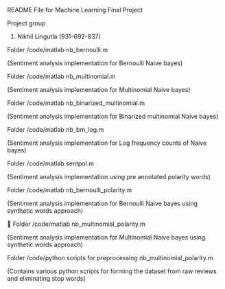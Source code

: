 README File for Machine Learning Final Project

Project group	

1) Nikhil Lingutla (931-692-837)

Folder /code/matlab
nb_bernoulli.m

(Sentiment analysis implementation for Bernoulli Naive bayes)

Folder /code/matlab
nb_multinomial.m

(Sentiment analysis implementation for Multinomial Naive bayes)

Folder /code/matlab
nb_binarized_multinomial.m

(Sentiment analysis implementation for Binarized multinomial Naive bayes)

Folder /code/matlab
nb_bm_log.m

(Sentiment analysis implementation for Log frequency counts of Naive bayes)

Folder /code/matlab
sentpol.m

(Sentiment analysis implementation using pre annotated polarity words)

Folder /code/matlab
nb_bernoulli_polarity.m

(Sentiment analysis implementation for Bernoulli Naive bayes using synthetic words approach)



Folder /code/matlab
nb_multinomial_polarity.m

(Sentiment analysis implementation for Multinomial Naive bayes using synthetic words approach)

Folder /code/python scripts for preprocessing
nb_multinomial_polarity.m

(Contains various python scripts for forming the dataset from raw reviews and eliminating stop words)

